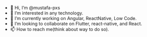 - 👋 Hi, I’m @mustafa-pxs
- 👀 I’m interested in any technology.
- 🌱 I’m currently working on Angular, ReactNative, Low Code.
- 💞️ I’m looking to collaborate on Flutter, react-native, and React.
- 📫 How to reach me(think about way to do so).

<!---
mustafa-pxs/mustafa-pxs is a ✨ special ✨ repository because its `README.md` (this file) appears on your GitHub profile.
You can click the Preview link to take a look at your changes.
--->
